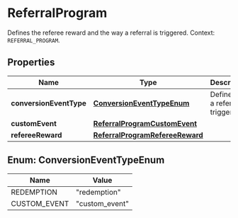 

# ReferralProgram

Defines the referee reward and the way a referral is triggered. Context: `REFERRAL_PROGRAM`.

## Properties

| Name | Type | Description |
|------------ | ------------- | ------------- |
|**conversionEventType** | [**ConversionEventTypeEnum**](#ConversionEventTypeEnum) | Define how a referral is triggered. |
|**customEvent** | [**ReferralProgramCustomEvent**](ReferralProgramCustomEvent.md) |  |
|**refereeReward** | [**ReferralProgramRefereeReward**](ReferralProgramRefereeReward.md) |  |



## Enum: ConversionEventTypeEnum

| Name | Value |
|---- | -----|
| REDEMPTION | &quot;redemption&quot; |
| CUSTOM_EVENT | &quot;custom_event&quot; |



